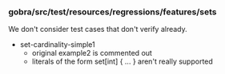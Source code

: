 ### gobra/src/test/resources/regressions/features/sets
We don't consider test cases that don't verify already.
* set-cardinality-simple1
  * original example2 is commented out
  * literals of the form set[int] { ... } aren't really supported